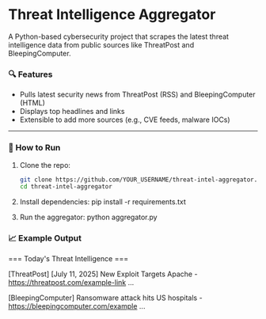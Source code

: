 # Threat Intelligence Aggregator

A Python-based cybersecurity project that scrapes the latest threat intelligence data from public sources like ThreatPost and BleepingComputer. 

### 🔍 Features
- Pulls latest security news from ThreatPost (RSS) and BleepingComputer (HTML)
- Displays top headlines and links
- Extensible to add more sources (e.g., CVE feeds, malware IOCs)

---

### 🚀 How to Run

1. Clone the repo:
   ```bash
   git clone https://github.com/YOUR_USERNAME/threat-intel-aggregator.git
   cd threat-intel-aggregator

2. Install dependencies:
    pip install -r requirements.txt

3. Run the aggregator:
    python aggregator.py

### 📈 Example Output

=== Today's Threat Intelligence ===

[ThreatPost]
[July 11, 2025] New Exploit Targets Apache - https://threatpost.com/example-link
...

[BleepingComputer]
Ransomware attack hits US hospitals - https://bleepingcomputer.com/example
...

